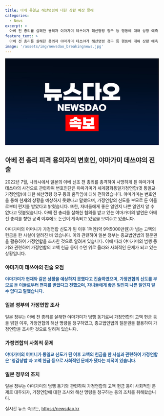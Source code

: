 ```yaml
---
title: 아베 통일교 해산명령에 대한 상황 예상 못해
categories:
  - News
excerpt: >
  아베 전 총리를 살해한 용의자 야마가미 데쓰야가 해산명령 청구 등 행동에 대해 상황 예측 못했다고 전하며 가정연합 신도로부터 편지를 받고 있다고 밝혔다. 야마가미는 살인 동기로 가정연합의 고액 헌금 등을 언급하며 정치권과의 유착이 논란이 되었다. 일본 정부는 종교법인법의 질문권을 활용해 가정연합을 조사한 것으로, 이는 최초 사례이다. 가정연합은 영감상법과 고액 헌금 등으로 사회적 문제가 되었으며, 야마가미의 어머니가 통일교 신도로 전환 후 고액 헌금을 한 사실이 알려졌다. (150자)
feature_text: >
  아베 전 총리를 살해한 용의자 야마가미 데쓰야가 해산명령 청구 등 행동에 대해 상황 예측 못했다고 전하며 가정연합 신도로부터 편지를 받고 있다고 밝혔다. 야마가미는 살인 동기로 가정연합의 고액 헌금 등을 언급하며 정치권과의 유착이 논란이 되었다. 일본 정부는 종교법인법의 질문권을 활용해 가정연합을 조사한 것으로, 이는 최초 사례이다. 가정연합은 영감상법과 고액 헌금 등으로 사회적 문제가 되었으며, 야마가미의 어머니가 통일교 신도로 전환 후 고액 헌금을 한 사실이 알려졌다. (150자)
image: '/assets/img/newsdao_breakingnews.jpg'
---
```


<p><img src="/assets/img/newsdao_breakingnews.jpg" alt="koreaapp 속보" /></p>

<h2 data-ke-size="size26">아베 전 총리 피격 용의자의 변호인, 야마가미 데쓰야의 진술</h2>

<p data-ke-size="size16">2022년 7월, 나라시에서 일본의 아베 신조 전 총리를 총격하여 사망하게 된 야마가미 데쓰야의 사건으로 관련하여 변호인단은 야마가미가 세계평화통일가정연합(옛 통일교·가정연합)에 대한 해산명령 청구 등의 움직임에 대해 전하였습니다. 야마가미는 변호인을 통해 현재의 상황을 예상하지 못했다고 말했으며, 가정연합의 신도를 부모로 둔 이들로부터 편지를 받았다고 밝혔습니다. 또한, 자녀들에게 좋은 일인지 나쁜 일인지 알 수 없다고 덧붙였습니다. 아베 전 총리를 살해한 혐의를 받고 있는 야마가미의 발언은 아베 전 총리를 향한 공격 이후에도 논란이 계속되고 있음을 보여주고 있습니다.

야마가미의 어머니가 가정연합 신도가 된 이후 1억엔(약 9억5000만원)가 넘는 고액의 헌금을 한 사실이 알려진 바 있습니다. 이와 관련하여 일본 정부는 종교법인법의 질문권을 활용하여 가정연합을 조사한 것으로 알려져 있습니다. 이에 따라 야마가미의 범행 동기와 관련하여 가정연합의 고액 헌금 등이 수면 위로 올라와 사회적인 문제가 되고 있는 상황입니다.</p>

<h3><b>야마가미 데쓰야의 진술 요점</b></h3>

<p data-ke-size="size16"><b><span style="color: #1a5490;">야마가미가 현재와 같은 상황을 예상하지 못했다고 진술하였으며, 가정연합의 신도를 부모로 둔 이들로부터 편지를 받았다고 전했으며, 자녀들에게 좋은 일인지 나쁜 일인지 알 수 없다고 말했습니다.</span></b></p>

<h3><b>일본 정부의 가정연합 조사</b></h3>

<p data-ke-size="size16">일본 정부는 아베 전 총리를 살해한 야마가미가 범행 동기로써 가정연합의 고액 헌금 등을 밝힌 이후, 가정연합의 해산 명령을 청구하였고, 종교법인법의 질문권을 활용하여 가정연합을 조사한 것으로 알려져 있습니다.</p>

<h3><b>가정연합의 사회적 문제</b></h3>

<p data-ke-size="size16"><b><span style="color: #1a5490;">야마가미의 어머니가 통일교 신도가 된 이후 고액의 헌금을 한 사실과 관련하여 가정연합은 '영감상법'과 고액 헌금 등으로 사회적인 문제가 됐다는 지적이 있습니다.</span></b></p>

<h3><b>일본 정부의 조치</b></h3>

<p data-ke-size="size16">일본 정부는 야마가미의 범행 동기와 관련하여 가정연합의 고액 헌금 등이 사회적인 문제로 대두되자, 가정연합에 대한 조사와 해산 명령을 청구하는 등의 조치를 취해왔습니다.</p>
실시간 뉴스 속보는, <a href="https://newsdao.kr" rel="dofollow">https://newsdao.kr</a>


